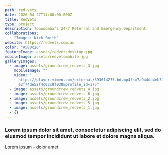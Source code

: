 ```yaml
---
path: red-vets
date: 2020-04-27T14:00:00.000Z
title: RedVets
type: project
description: Toowoomba’s 24/7 Referral and Emergency Department
collaborations:
  - "Images: Nick Smith"
website: https://redvets.com.au
color: "#580c20"
featureImage: assets/redvetsdesktop.jpg
mobileImage: assets/redvetsmobile.jpg
galleryImages:
  - image: assets/groundcrew_redvets_3.jpg
    mobileImage: ""
    video: "
      https://player.vimeo.com/external/393614275.hd.mp4?s=7a944da4eb51d98cbea6\
      e2f74de52f4c02c8f038&profile_id=175"
  - image: assets/groundcrew_redvets_4.jpg
  - image: assets/groundcrew_redvets_6.jpg
  - image: assets/groundcrew_redvets_2.jpg
  - image: assets/groundcrew_redvets_5.jpg
  - image: assets/groundcrew_redvets_1.jpg
  - {}
---
```

### Lorem ipsum dolor sit amet, consectetur adipiscing elit, sed do eiusmod tempor incididunt ut labore et dolore magna aliqua. 

Lorem ipsum - dolor amet
